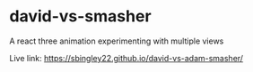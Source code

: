 # david-vs-smasher

A react three animation experimenting with multiple views

Live link: https://sbingley22.github.io/david-vs-adam-smasher/